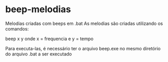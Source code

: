 # beep-melodias
Melodias criadas com beeps em .bat
As melodias são criadas utilizando os comandos:

beep x y onde x = frequencia e y = tempo
     
  
Para executa-las, é necessário ter o arquivo beep.exe no mesmo diretório do arquivo .bat a ser executado

